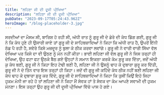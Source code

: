 ```yaml
---
title: "ਲਹਿਣਾ ਜੀ ਦੀ ਦੂਜੀ ਪੀ੍ਖਿਆ"
description: "ਲਹਿਣਾ ਜੀ ਦੀ ਦੂਜੀ ਪੀ੍ਖਿਆ"
pubDate: "2023-09-17T05:24:43.962Z"
heroImage: "/blog-placeholder-3.jpg"
---
```


ਸਰਦੀਆਂ ਦਾ ਮੌਸਮ ਸੀ, ਬਾਰਿਸ਼ ਹੋ ਰਹੀ ਸੀ, ਅੱਧੀ ਰਾਤ ਨੂੰ ਗੁਰੂ ਜੀ ਦੇ ਡੇਰੇ ਦੀ ਕੰਧ ਡਿੱਗ ਗਈ, ਗੁਰੂ ਜੀ ਨੇ ਕਿ ਕੰਧ ਹੁਣੇ ਹੀ ਉਸਾਰੀ ਜਾਏ ਤਾਂ ਗੁਰੂ ਜੀ ਦੇ ਸਾਹਿਬਜ਼ਾਦਿਆਂ ਨੇ ਕਿਹਾ ਕਿ ਅੱਧੀ ਰਾਤ ਹੈ, ਉਪਰੋਂ ਇੱਨੀ  ਠੰਡ ਪੈ ਰਹੀ ਹੈ, ਸਵੇਰੇ ਕਿਸੇ ਮਜ਼ਦੂਰ ਨੂੰ ਬੁਲਾ ਕੇ ਠੀਕ ਕਰਵਾ ਲਵਾਂਗੇ। ਗੁਰੂ ਜੀ ਨੇ ਵਾਰੀ ਵਾਰੀ ਸਿੱਖਾ ਵੱਲ ਦੇਖਿਆ ਪਰ ਕਿਸੇ ਦਾ ਵੀ ਉਠਣ ਨੂੰ ਮੰਨ ਨਹੀਂ ਕੀਤਾ। ਭਾਈ ਲਹਿਣਾ ਜੀ ਵੱਲ ਗੁਰੂ ਜੀ ਨੇ ਜਿਸ ਤਰ੍ਹਾਂ ਹੀ ਦੇਖਿਆ, ਉਹ ਫਟਾ ਫਟ ਉਠਕੇ ਬੈਠ ਗਏ
ਉਨ੍ਹਾਂ ਨੇ ਸਮਾਨ ਇਕਠਾ ਕਰਕੇ ਕੰਮ ਸ਼ੁਰੂ ਕਰ ਦਿੱਤਾ, ਜਦੋਂ ਅੱਧੀ ਕੁ ਕੰਧ ਬਣੀ, ਗੁਰੂ ਜੀ ਨੇ ਕਿਹਾ ਇਹ ਟੇਢੀ ਬਣੀ ਹੈ, ਲਹਿਣਾ ਜੀ ਨੇ ਉਸਨੂੰ ਢਾਹ ਕੇ ਦੁਬਾਰਾ ਸ਼ੁਰੂ ਕਰ ਦਿੱਤੀ, ਗੁਰੂ ਜੀ ਨੇ ਦੋ ਤਿੰਨ ਵਾਰ ਇਸ ਤਰ੍ਹਾਂ ਹੀ ਕਿਹਾ। ਜਦੋਂ ਵੀ ਗੁਰੂ ਜੀ ਕਹਿੰਦੇ ਕੰਧ ਠੀਕ ਨਹੀਂ ਬਣੀ ਲਹਿਣਾ ਜੀ ਕੰਧ ਢਾਹ ਕੇ ਦੁਬਾਰਾ ਸ਼ੁਰੂ ਕਰ ਦਿੰਦੇ, ਗੁਰੂ ਜੀ ਦੇ ਸਾਹਿਬਜ਼ਾਦਿਆਂ ਨੇ ਕਿਹਾ ਕਿ ਤੁਸੀਂ ਕਿਉਂ  ਇਹੋ ਜਿਹਾ ਹੁਕਮ ਮੰਨੀ ਜਾ ਰਹੇ ਹੋ ਤਾਂ ਲਹਿਣਾ ਜੀ ਨੇ ਕਿਹਾ ਮੈਂ ਸੇਵਕ ਹਾਂ ਤੇ ਸੇਵਕ ਦਾ ਕੰਮ ਆਪਣੇ ਸਵਾਮੀ ਦੀ ਹੁਕਮ ਮੰਨਣਾ। 
ਇਸ ਤਰ੍ਹਾਂ ਉਹ ਗੁਰੂ ਜੀ ਦੀ ਦੂਜੀ ਪੀ੍ਖਿਆ ਵਿੱਚੋ ਪਾਸ ਹੋ ਗਏ।

